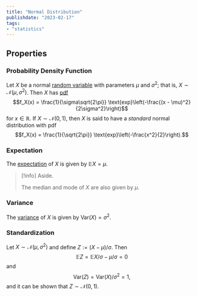 ```yaml
---
title: "Normal Distribution"
publishdate: "2023-02-17"
tags:
- "statistics"
---
```


## Properties
### Probability Density Function
Let $X$ be a normal [random variable](statistics/random-variable.md) with parameters $\mu$ and $\sigma^2$; that is, $X \sim \mathcal{N}(\mu, \sigma^2)$. Then $X$ has [pdf](statistics/probability-density-function.md)
$$f_X(x) = \frac{1}{\sigma\sqrt{2\pi}} \text{exp}\left(-\frac{(x - \mu)^2}{2\sigma^2}\right)$$
for $x \in \mathbb{R}$. If $X \sim \mathcal{N}(0, 1)$, then $X$ is said to have a *standard* normal distribution with pdf
$$f_X(x) = \frac{1}{\sqrt{2\pi}} \text{exp}\left(-\frac{x^2}{2}\right).$$

### Expectation
The [expectation](statistics/expectation.md) of $X$ is given by $\mathbb{E}X = \mu$.

> [!info] Aside.
> 
> The median and mode of $X$ are also given by $\mu$.

### Variance
The [variance](statistics/variance.md) of $X$ is given by $\text{Var}(X) = \sigma^2$.

### Standardization
Let $X \sim \mathcal{N}(\mu, \sigma^2)$ and define $Z := (X - \mu)/\sigma$. Then
$$\mathbb{E}Z = \mathbb{E}X/\sigma - \mu/\sigma = 0$$
and
$$\text{Var}(Z) = \text{Var}(X)/\sigma^2 = 1,$$
and it can be shown that $Z \sim \mathcal{N}(0, 1)$.
